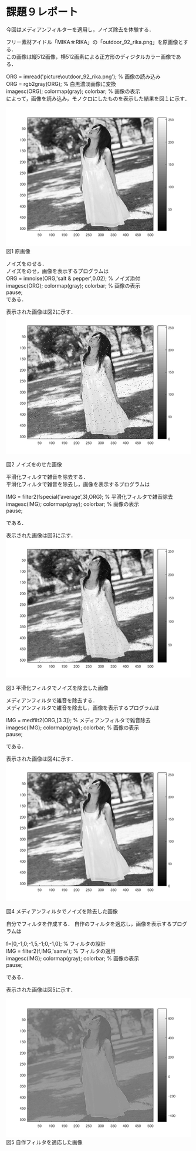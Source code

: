 # 課題９レポート

今回はメディアンフィルターを適用し，ノイズ除去を体験する．  

フリー素材アイドル「MIKA☆RIKA」の「outdoor_92_rika.png」を原画像とする．  
この画像は縦512画像，横512画素による正方形のディジタルカラー画像である．  

ORG = imread('picture\outdoor_92_rika.png'); % 画像の読み込み  
ORG = rgb2gray(ORG); % 白黒濃淡画像に変換  
imagesc(ORG); colormap(gray); colorbar; % 画像の表示  
によって，画像を読み込み，モノクロにしたものを表示した結果を図１に示す．  

![原画像](https://github.com/KenTamari/lecture_image_processing/blob/master/picture/kadai9/img1.png?raw=true)  
図1 原画像

ノイズをのせる．  
ノイズをのせ，画像を表示するプログラムは  
ORG = imnoise(ORG,'salt & pepper',0.02); % ノイズ添付  
imagesc(ORG); colormap(gray); colorbar; % 画像の表示  
pause;  
である．

表示された画像は図2に示す．  
![原画像](https://github.com/KenTamari/lecture_image_processing/blob/master/picture/kadai9/img2.png?raw=true)  

図2 ノイズをのせた画像  

平滑化フィルタで雑音を除去する．  
平滑化フィルタで雑音を除去し，画像を表示するプログラムは 

IMG = filter2(fspecial('average',3),ORG); % 平滑化フィルタで雑音除去  
imagesc(IMG); colormap(gray); colorbar; % 画像の表示  
pause;  

である．

表示された画像は図3に示す．  
![原画像](https://github.com/KenTamari/lecture_image_processing/blob/master/picture/kadai9/img3.png?raw=true)  

図3 平滑化フィルタでノイズを除去した画像  

メディアンフィルタで雑音を除去する．  
メディアンフィルタで雑音を除去し，画像を表示するプログラムは 

IMG = medfilt2(ORG,[3 3]); % メディアンフィルタで雑音除去  
imagesc(IMG); colormap(gray); colorbar; % 画像の表示  
pause;  

である．

表示された画像は図4に示す．  
![原画像](https://github.com/KenTamari/lecture_image_processing/blob/master/picture/kadai9/img4.png?raw=true)  

図4 メディアンフィルタでノイズを除去した画像  

自分でフィルタを作成する．
自作のフィルタを適応し，画像を表示するプログラムは 

f=[0,-1,0;-1,5,-1;0,-1,0]; % フィルタの設計  
IMG = filter2(f,IMG,'same'); % フィルタの適用  
imagesc(IMG); colormap(gray); colorbar; % 画像の表示  
pause;  

である．

表示された画像は図5に示す．

![原画像](https://github.com/KenTamari/lecture_image_processing/blob/master/picture/kadai9/img5.png?raw=true)  
図5 自作フィルタを適応した画像

